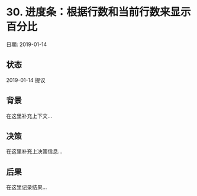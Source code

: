 # 30. 进度条：根据行数和当前行数来显示百分比

日期: 2019-01-14

## 状态

2019-01-14 提议

## 背景

在这里补充上下文...

## 决策

在这里补充上决策信息...

## 后果

在这里记录结果...
